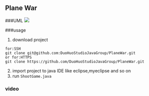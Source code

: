 ## Plane War

###UML
![](http://7vihfm.com1.z0.glb.clouddn.com/planewar.svg)

###usage
1. download project
```language
for:SSH
git clone git@github.com:DuoHuoStudioJavaGroup/PlaneWar.git
or for:HTTPS
git clone https://github.com/DuoHuoStudioJavaGroup/PlaneWar.git
```
2. import project to java IDE like eclipse,myeclipse and so on
3. run `ShootGame.java`

### video

